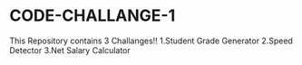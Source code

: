 # CODE-CHALLANGE-1

This Repository contains 3 Challanges!!
1.Student Grade Generator
2.Speed Detector
3.Net Salary Calculator